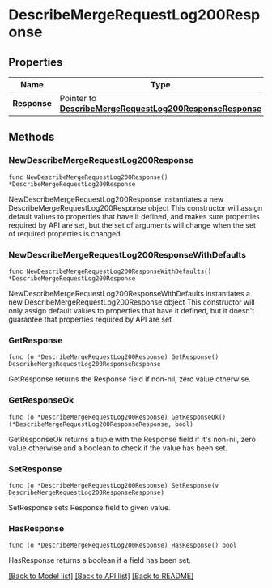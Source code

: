 # DescribeMergeRequestLog200Response

## Properties

Name | Type | Description | Notes
------------ | ------------- | ------------- | -------------
**Response** | Pointer to [**DescribeMergeRequestLog200ResponseResponse**](DescribeMergeRequestLog200ResponseResponse.md) |  | [optional] 

## Methods

### NewDescribeMergeRequestLog200Response

`func NewDescribeMergeRequestLog200Response() *DescribeMergeRequestLog200Response`

NewDescribeMergeRequestLog200Response instantiates a new DescribeMergeRequestLog200Response object
This constructor will assign default values to properties that have it defined,
and makes sure properties required by API are set, but the set of arguments
will change when the set of required properties is changed

### NewDescribeMergeRequestLog200ResponseWithDefaults

`func NewDescribeMergeRequestLog200ResponseWithDefaults() *DescribeMergeRequestLog200Response`

NewDescribeMergeRequestLog200ResponseWithDefaults instantiates a new DescribeMergeRequestLog200Response object
This constructor will only assign default values to properties that have it defined,
but it doesn't guarantee that properties required by API are set

### GetResponse

`func (o *DescribeMergeRequestLog200Response) GetResponse() DescribeMergeRequestLog200ResponseResponse`

GetResponse returns the Response field if non-nil, zero value otherwise.

### GetResponseOk

`func (o *DescribeMergeRequestLog200Response) GetResponseOk() (*DescribeMergeRequestLog200ResponseResponse, bool)`

GetResponseOk returns a tuple with the Response field if it's non-nil, zero value otherwise
and a boolean to check if the value has been set.

### SetResponse

`func (o *DescribeMergeRequestLog200Response) SetResponse(v DescribeMergeRequestLog200ResponseResponse)`

SetResponse sets Response field to given value.

### HasResponse

`func (o *DescribeMergeRequestLog200Response) HasResponse() bool`

HasResponse returns a boolean if a field has been set.


[[Back to Model list]](../README.md#documentation-for-models) [[Back to API list]](../README.md#documentation-for-api-endpoints) [[Back to README]](../README.md)


